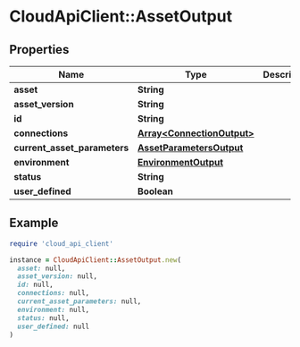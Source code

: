 # CloudApiClient::AssetOutput

## Properties

| Name | Type | Description | Notes |
| ---- | ---- | ----------- | ----- |
| **asset** | **String** |  |  |
| **asset_version** | **String** |  |  |
| **id** | **String** |  |  |
| **connections** | [**Array&lt;ConnectionOutput&gt;**](ConnectionOutput.md) |  | [optional] |
| **current_asset_parameters** | [**AssetParametersOutput**](AssetParametersOutput.md) |  |  |
| **environment** | [**EnvironmentOutput**](EnvironmentOutput.md) |  |  |
| **status** | **String** |  |  |
| **user_defined** | **Boolean** |  |  |

## Example

```ruby
require 'cloud_api_client'

instance = CloudApiClient::AssetOutput.new(
  asset: null,
  asset_version: null,
  id: null,
  connections: null,
  current_asset_parameters: null,
  environment: null,
  status: null,
  user_defined: null
)
```


